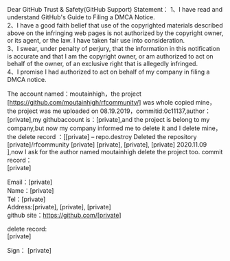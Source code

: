 Dear GitHub Trust & Safety(GitHub Support)
Statement：
  1、I have read and understand GitHub's Guide to Filing a DMCA Notice.  
  2、I have a good faith belief that use of the copyrighted materials described above on the infringing web pages is not  authorized by the copyright owner, or its agent, or the law. I have taken fair use into consideration.  
 3、I swear, under penalty of perjury, that the information in this notification is accurate and that I am the copyright owner, or am authorized to act on behalf of the owner, of an exclusive right that is allegedly infringed.  
  4、I promise I had  authorized to act on behalf of my company in filing a DMCA notice.  

The account named：moutainhigh，the project [https://github.com/moutainhigh/rfcommunity/] was  whole
copied mine，the project was me uploaded on 08.19.2019，commitid:0c11137,author：[private],my githubaccount is：[private],and the project is belong to my company,but now my company informed me to delete it and I delete mine，the delete record ：[[private] – repo.destroy Deleted the repository [private]/rfcommunity [private] [private], [private], [private]   2020.11.09 ],now I ask for the author named moutainhigh delete the project too.
commit record：  
[private]

Email：[private]  
Name：[private]  
Tel：[private]  
Address:[private], [private], [private]  
github site：https://github.com/[private]  

delete record:  
[private]


Sign： [private]
